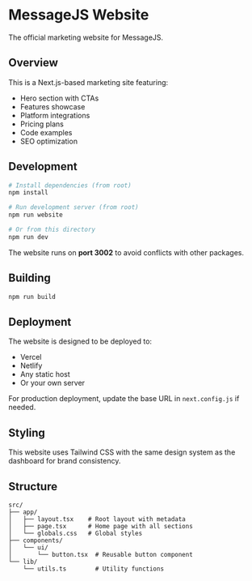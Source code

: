 # MessageJS Website

The official marketing website for MessageJS.

## Overview

This is a Next.js-based marketing site featuring:
- Hero section with CTAs
- Features showcase
- Platform integrations
- Pricing plans
- Code examples
- SEO optimization

## Development

```bash
# Install dependencies (from root)
npm install

# Run development server (from root)
npm run website

# Or from this directory
npm run dev
```

The website runs on **port 3002** to avoid conflicts with other packages.

## Building

```bash
npm run build
```

## Deployment

The website is designed to be deployed to:
- Vercel
- Netlify
- Any static host
- Or your own server

For production deployment, update the base URL in `next.config.js` if needed.

## Styling

This website uses Tailwind CSS with the same design system as the dashboard for brand consistency.

## Structure

```
src/
├── app/
│   ├── layout.tsx    # Root layout with metadata
│   ├── page.tsx      # Home page with all sections
│   └── globals.css   # Global styles
├── components/
│   └── ui/
│       └── button.tsx  # Reusable button component
└── lib/
    └── utils.ts        # Utility functions
```

